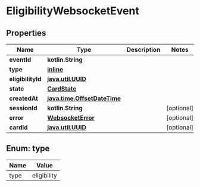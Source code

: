 
# EligibilityWebsocketEvent

## Properties
| Name | Type | Description | Notes |
| ------------ | ------------- | ------------- | ------------- |
| **eventId** | **kotlin.String** |  |  |
| **type** | [**inline**](#Type) |  |  |
| **eligibilityId** | [**java.util.UUID**](java.util.UUID.md) |  |  |
| **state** | [**CardState**](CardState.md) |  |  |
| **createdAt** | [**java.time.OffsetDateTime**](java.time.OffsetDateTime.md) |  |  |
| **sessionId** | **kotlin.String** |  |  [optional] |
| **error** | [**WebsocketError**](WebsocketError.md) |  |  [optional] |
| **cardId** | [**java.util.UUID**](java.util.UUID.md) |  |  [optional] |


<a id="Type"></a>
## Enum: type
| Name | Value |
| ---- | ----- |
| type | eligibility |



